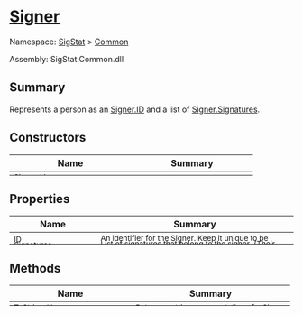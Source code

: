 # [Signer](./Signer.md)

Namespace: [SigStat]() > [Common](./README.md)

Assembly: SigStat.Common.dll

## Summary
Represents a person as an [Signer.ID](https://github.com/hargitomi97/sigstat/blob/master/docs/md/SigStat/Common/Signer.md) and a list of [Signer.Signatures](https://github.com/hargitomi97/sigstat/blob/master/docs/md/SigStat/Common/Signer.md).

## Constructors

| Name | Summary | 
| --- | --- | 
| <sub>Signer (  )</sub><div style="margin: -28px 0px 0px 0px;"><img width=200/>  | <sub></sub><div style="margin: -28px 0px 0px 0px;"><img width=200/>  | <br>


## Properties

| Name | Summary | 
| --- | --- | 
| <sub>ID</sub><div style="margin: -28px 0px 0px 0px;"><img width=200/>  | <sub>An identifier for the Signer. Keep it unique to be useful for logs.</sub><div style="margin: -28px 0px 0px 0px;"><img width=200/>  | <br>
| <sub>Signatures</sub><div style="margin: -28px 0px 0px 0px;"><img width=200/>  | <sub>List of signatures that belong to the signer.  (Their origin is not constrained to be genuine.)</sub><div style="margin: -28px 0px 0px 0px;"><img width=200/>  | <br>


## Methods

| Name | Summary | 
| --- | --- | 
| <sub>[ToString](./Methods/Signer-100663452.md) (  )</sub><div style="margin: -28px 0px 0px 0px;"><img width=200/>  | <sub>Returns a string representation of a Signer</sub><div style="margin: -28px 0px 0px 0px;"><img width=200/>  | <br>



